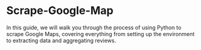 # Scrape-Google-Map
In this guide, we will walk you through the process of using Python to scrape Google Maps, covering everything from setting up the environment to extracting data and aggregating reviews.
